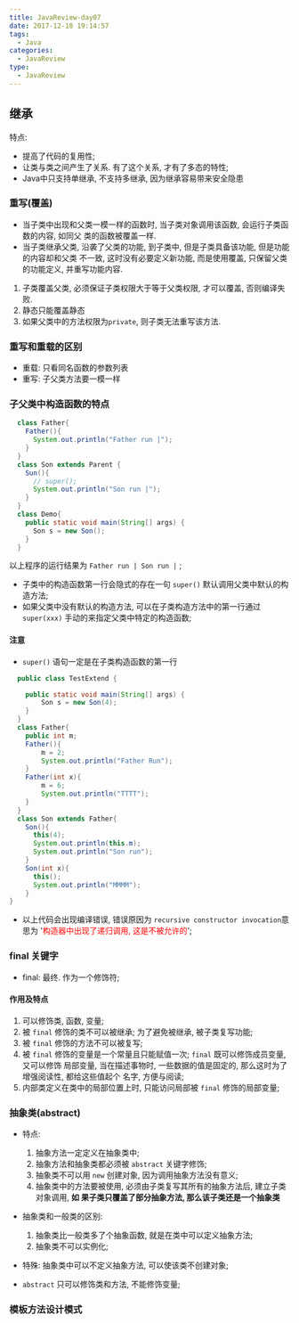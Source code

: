 ```yaml
---
title: JavaReview-day07
date: 2017-12-18 19:14:57
tags:
  - Java
categories:
  - JavaReview
type:
  - JavaReview
---
```


## 继承

特点:
 - 提高了代码的复用性;
 - 让类与类之间产生了关系. 有了这个关系, 才有了多态的特性;
 - Java中只支持单继承, 不支持多继承, 因为继承容易带来安全隐患


### 重写(覆盖)

- 当子类中出现和父类一模一样的函数时, 当子类对象调用该函数, 会运行子类函数的内容, 如同父
类的函数被覆盖一样.
- 当子类继承父类, 沿袭了父类的功能, 到子类中, 但是子类具备该功能, 但是功能的内容却和父类
不一致, 这时没有必要定义新功能, 而是使用覆盖, 只保留父类的功能定义, 并重写功能内容.

1. 子类覆盖父类, 必须保证子类权限大于等于父类权限, 才可以覆盖, 否则编译失败.
2. 静态只能覆盖静态
3. 如果父类中的方法权限为`private`, 则子类无法重写该方法.


### 重写和重载的区别

- 重载: 只看同名函数的参数列表
- 重写: 子父类方法要一模一样

### 子父类中构造函数的特点

```java
  class Father{
    Father(){
      System.out.println("Father run |");
    }
  }
  class Son extends Parent {
    Sun(){
      // super();
      System.out.println("Son run |");
    }
  }
  class Demo{
    public static void main(String[] args) {
      Son s = new Son();
    }
  }

```
以上程序的运行结果为 `Father run | Son run |` ;

- 子类中的构造函数第一行会隐式的存在一句 `super()` 默认调用父类中默认的构造方法;
- 如果父类中没有默认的构造方法, 可以在子类构造方法中的第一行通过 `super(xxx)`
手动的来指定父类中特定的构造函数;

#### 注意

- `super()` 语句一定是在子类构造函数的第一行

```java
  public class TestExtend {

    public static void main(String[] args) {
        Son s = new Son(4);
    }
  }
  class Father{
    public int m;
    Father(){
        m = 2;
        System.out.println("Father Run");
    }
    Father(int x){
        m = 6;
        System.out.println("TTTT");
    }
  }
  class Son extends Father{
    Son(){
      this(4);
      System.out.println(this.m);
      System.out.println("Son run");
    }
    Son(int x){
      this();
      System.out.println("MMMM");
    }
}

```

- 以上代码会出现编译错误, 错误原因为 `recursive constructor invocation`意思为
'<font color='red'>构造器中出现了递归调用, 这是不被允许的</font>';

### final 关键字

- final: 最终. 作为一个修饰符;

#### 作用及特点

1. 可以修饰类, 函数, 变量;
2. 被 `final` 修饰的类不可以被继承; 为了避免被继承, 被子类复写功能;
3. 被 `final` 修饰的方法不可以被复写;
4. 被 `final` 修饰的变量是一个常量且只能赋值一次; `final` 既可以修饰成员变量, 又可以修饰
局部变量, 当在描述事物时, 一些数据的值是固定的, 那么这时为了增强阅读性, 都给这些值起个
名字, 方便与阅读;
5. 内部类定义在类中的局部位置上时, 只能访问局部被 `final` 修饰的局部变量;


### 抽象类(abstract)

- 特点:
  1. 抽象方法一定定义在抽象类中;
  2. 抽象方法和抽象类都必须被 `abstract` 关键字修饰;
  3. 抽象类不可以用 `new` 创建对象, 因为调用抽象方法没有意义;
  4. 抽象类中的方法要被使用, 必须由子类复写其所有的抽象方法后, 建立子类对象调用, **如
  果子类只覆盖了部分抽象方法, 那么该子类还是一个抽象类**

- 抽象类和一般类的区别:
  1. 抽象类比一般类多了个抽象函数, 就是在类中可以定义抽象方法;
  2. 抽象类不可以实例化;

- 特殊: 抽象类中可以不定义抽象方法, 可以使该类不创建对象;
- `abstract` 只可以修饰类和方法, 不能修饰变量;


### 模板方法设计模式
